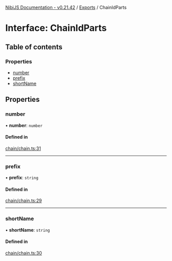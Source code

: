 [NibiJS Documentation - v0.21.42](../intro.md) / [Exports](../modules.md) / ChainIdParts

# Interface: ChainIdParts

## Table of contents

### Properties

- [number](ChainIdParts.md#number)
- [prefix](ChainIdParts.md#prefix)
- [shortName](ChainIdParts.md#shortname)

## Properties

### number

• **number**: `number`

#### Defined in

[chain/chain.ts:31](https://github.com/NibiruChain/ts-sdk/blob/8fe02e0/packages/nibijs/src/chain/chain.ts#L31)

___

### prefix

• **prefix**: `string`

#### Defined in

[chain/chain.ts:29](https://github.com/NibiruChain/ts-sdk/blob/8fe02e0/packages/nibijs/src/chain/chain.ts#L29)

___

### shortName

• **shortName**: `string`

#### Defined in

[chain/chain.ts:30](https://github.com/NibiruChain/ts-sdk/blob/8fe02e0/packages/nibijs/src/chain/chain.ts#L30)
